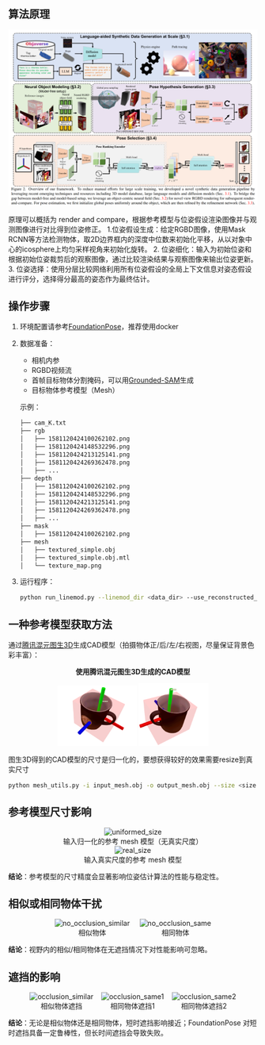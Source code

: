 ## 算法原理
![Framework](images/framework.png)

原理可以概括为 render and compare，根据参考模型与位姿假设渲染图像并与观测图像进行对比得到位姿修正。
1.位姿假设生成​​：给定RGBD图像，使用Mask RCNN等方法检测物体，取2D边界框内的深度中位数来初始化平移，从以对象中心的icosphere上均匀采样视角来初始化旋转。
2. 位姿细化：输入为初始位姿和根据初始位姿裁剪后的观察图像，通过比较渲染结果与观察图像来输出位姿更新。
​​3.  位姿选择​​：使用分层比较网络利用所有位姿假设的全局上下文信息对姿态假设进行评分，选择得分最高的姿态作为最终估计。



## 操作步骤
1. 环境配置请参考[FoundationPose](https://github.com/NVlabs/FoundationPose)，推荐使用docker
2. 数据准备：
    - 相机内参
    - RGBD视频流
    - 首帧目标物体分割掩码，可以用[Grounded-SAM](https://github.com/IDEA-Research/Grounded-Segment-Anything)生成
    - 目标物体参考模型（Mesh）

    示例：
    ```
    ├── cam_K.txt
    ├── rgb
    │   ├── 1581120424100262102.png
    │   ├── 1581120424148532296.png
    │   ├── 1581120424213125141.png
    │   ├── 1581120424269362478.png
    │   ├── ...
    ├── depth
    │   ├── 1581120424100262102.png
    │   ├── 1581120424148532296.png
    │   ├── 1581120424213125141.png
    │   ├── 1581120424269362478.png
    │   ├── ...
    ├── mask
    │   ├── 1581120424100262102.png
    ├── mesh
    │   ├── textured_simple.obj
    │   ├── textured_simple.obj.mtl
    │   └── texture_map.png
    ```
3. 运行程序：
    ```bash
    python run_linemod.py --linemod_dir <data_dir> --use_reconstructed_mesh 0
    ```

## 一种参考模型获取方法
通过[腾讯混元图生3D](https://3d.hunyuan.tencent.com/)生成CAD模型（拍摄物体正/后/左/右视图，尽量保证背景色彩丰富）：
<p align="center"><b>使用腾讯混元图生3D生成的CAD模型</b></p>
<p align="center">
  <img src="images/image_to_3D1.png" alt="使用图生3D生成的CAD模型-1" width="32%">
  <img src="images/image_to_3D2.png" alt="使用图生3D生成的CAD模型-2" width="28%">
</p>

图生3D得到的CAD模型的尺寸是归一化的，要想获得较好的效果需要resize到真实尺寸
```bash
python mesh_utils.py -i input_mesh.obj -o output_mesh.obj --size <size along the smallest OBB extent(meters)>
```


## 参考模型尺寸影响

<div align="center">
  <figure style="display:inline-block;margin:0 8px;text-align:center;">
    <img src="images/uniformed_size.gif" alt="uniformed_size" width="60%">
    <figcaption>输入归一化的参考 mesh 模型（无真实尺度）</figcaption>
  </figure>
  <figure style="display:inline-block;margin:0 8px;text-align:center;">
    <img src="images/real_size.gif" alt="real_size" width="60%">
    <figcaption>输入真实尺度的参考 mesh 模型</figcaption>
  </figure>
  
</div>

**结论**：参考模型的尺寸精度会显著影响位姿估计算法的性能与稳定性。


## 相似或相同物体干扰

<div align="center">
  <figure style="display:inline-block;margin:0 8px;text-align:center;">
    <img src="images/no_occlusion_similar.gif" alt="no_occlusion_similar" width="60%">
    <figcaption>相似物体</figcaption>
  </figure>
  <figure style="display:inline-block;margin:0 8px;text-align:center;">
    <img src="images/no_occlusion_same.gif" alt="no_occlusion_same" width="60%">
    <figcaption>相同物体</figcaption>
  </figure>
  
</div>

**结论**：视野内的相似/相同物体在无遮挡情况下对性能影响可忽略。

## 遮挡的影响

<div align="center">
  <figure style="display:inline-block;margin:0 6px;text-align:center;">
    <img src="images/occlusion_similar.gif" alt="occlusion_similar" width="60%">
    <figcaption>相似物体遮挡</figcaption>
  </figure>
  <figure style="display:inline-block;margin:0 6px;text-align:center;">
    <img src="images/occlusion_same1.gif" alt="occlusion_same1" width="60%">
    <figcaption>相同物体遮挡1</figcaption>
  </figure>
  <figure style="display:inline-block;margin:0 6px;text-align:center;">
    <img src="images/occlusion_same2.gif" alt="occlusion_same2" width="60%">
    <figcaption>相同物体遮挡2</figcaption>
  </figure>
</div>


**结论**：无论是相似物体还是相同物体，短时遮挡影响接近；FoundationPose 对短时遮挡具备一定鲁棒性，但长时间遮挡会导致失败。

